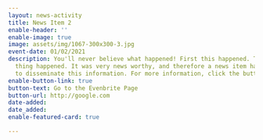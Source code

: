 ```yaml
---
layout: news-activity
title: News Item 2
enable-header: ''
enable-image: true
image: assets/img/1067-300x300-3.jpg
event-date: 01/02/2021
description: You'll never believe what happened! First this happened. Then, this other
  thing happened. It was very news worthy, and therefore a news item has been created
  to disseminate this information. For more information, click the button.
enable-button-link: true
button-text: Go to the Evenbrite Page
button-url: http://google.com
date-added: 
date_added: 
enable-featured-card: true

---
```

